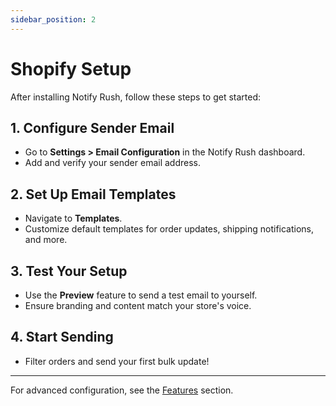 ```yaml
---
sidebar_position: 2
---
```


# Shopify Setup

After installing Notify Rush, follow these steps to get started:

## 1. Configure Sender Email

- Go to **Settings > Email Configuration** in the Notify Rush dashboard.
- Add and verify your sender email address.

## 2. Set Up Email Templates

- Navigate to **Templates**.
- Customize default templates for order updates, shipping notifications, and more.

## 3. Test Your Setup

- Use the **Preview** feature to send a test email to yourself.
- Ensure branding and content match your store's voice.

## 4. Start Sending

- Filter orders and send your first bulk update!

---

For advanced configuration, see the [Features](../features/bulk-email.md) section. 